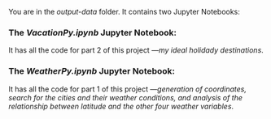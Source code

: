 You are in the *output-data* folder. It contains two Jupyter Notebooks:

### The *VacationPy.ipynb* Jupyter Notebook:

It has all the code for part 2 of this project —*my ideal holidady destinations*.

### The *WeatherPy.ipynb* Jupyter Notebook:

It has all the code for part 1 of this project —*generation of coordinates, search for the cities and their weather conditions, and analysis of the relationship between latitude and the other four weather variables*.